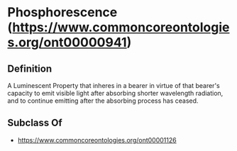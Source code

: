 # Phosphorescence (https://www.commoncoreontologies.org/ont00000941)

## Definition
A Luminescent Property that inheres in a bearer in virtue of that bearer's capacity to emit visible light after absorbing shorter wavelength radiation, and to continue emitting after the absorbing process has ceased.

## Subclass Of
- https://www.commoncoreontologies.org/ont00001126

